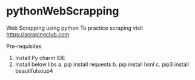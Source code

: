 # pythonWebScrapping
Web Scrapping using python
To practice scraping visit https://scrapingclub.com

Pre-requisites
1. Install Py charm IDE
1. Install below libs
    a. pip install requests
    b. pip install lxml
    c. pip3 install beautifulsoup4
